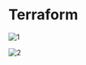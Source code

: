 # Terraform


![1](https://user-images.githubusercontent.com/111972023/219936098-af554ebc-1ff0-4afd-bd0e-e564e1483da2.png)


![2](https://user-images.githubusercontent.com/111972023/219936185-cede214a-b375-44b3-bc31-82e351761170.png)




